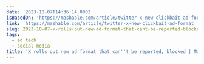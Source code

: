 ```yaml
---
date: '2023-10-07T14:36:14.000Z'
isBasedOn: 'https://mashable.com/article/twitter-x-new-clickbait-ad-format'
link: 'https://mashable.com/article/twitter-x-new-clickbait-ad-format'
slug: 2023-10-07-x-rolls-out-new-ad-format-that-cant-be-reported-blocked-or-mashable
tags:
  - ad tech
  - social media
title: 'X rolls out new ad format that can''t be reported, blocked | Mashable'
---
```


